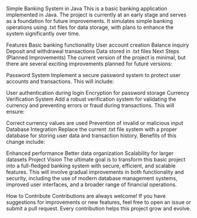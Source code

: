 Simple Banking System in Java
This is a basic banking application implemented in Java. The project is currently at an early stage and serves as a foundation for future improvements. It simulates simple banking operations using .txt files for data storage, with plans to enhance the system significantly over time.

Features
Basic banking functionality
User account creation
Balance inquiry
Deposit and withdrawal transactions
Data stored in .txt files
Next Steps (Planned Improvements)
The current version of the project is minimal, but there are several exciting improvements planned for future versions:

Password System
Implement a secure password system to protect user accounts and transactions. This will include:

User authentication during login
Encryption for password storage
Currency Verification System
Add a robust verification system for validating the currency and preventing errors or fraud during transactions. This will ensure:

Correct currency values are used
Prevention of invalid or malicious input
Database Integration
Replace the current .txt file system with a proper database for storing user data and transaction history. Benefits of this change include:

Enhanced performance
Better data organization
Scalability for larger datasets
Project Vision
The ultimate goal is to transform this basic project into a full-fledged banking system with secure, efficient, and scalable features. This will involve gradual improvements in both functionality and security, including the use of modern database management systems, improved user interfaces, and a broader range of financial operations.

How to Contribute
Contributions are always welcome! If you have suggestions for improvements or new features, feel free to open an issue or submit a pull request. Every contribution helps this project grow and evolve.
